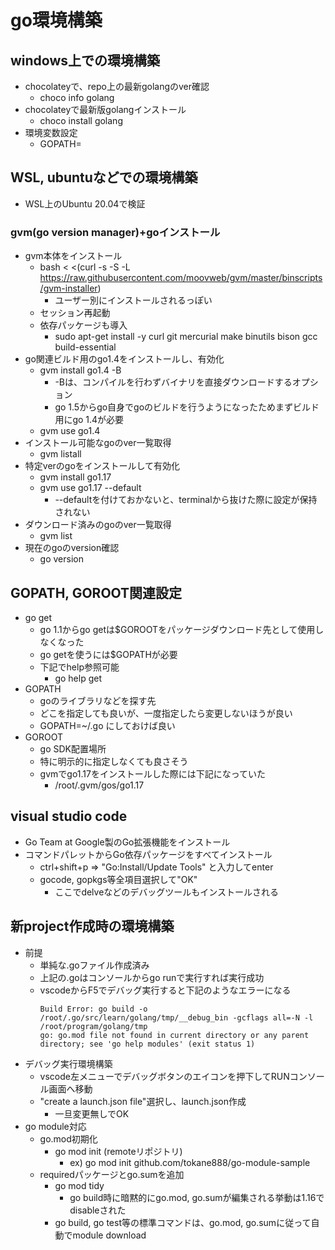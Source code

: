 # go環境構築

## windows上での環境構築

* chocolateyで、repo上の最新golangのver確認
  * choco info golang
* chocolateyで最新版golangインストール
  * choco install golang
* 環境変数設定
  * GOPATH=

## WSL, ubuntuなどでの環境構築

* WSL上のUbuntu 20.04で検証

### gvm(go version manager)+goインストール

* gvm本体をインストール
  * bash < <(curl -s -S -L https://raw.githubusercontent.com/moovweb/gvm/master/binscripts/gvm-installer)
    * ユーザー別にインストールされるっぽい
  * セッション再起動
  * 依存パッケージも導入
    * sudo apt-get install -y curl git mercurial make binutils bison gcc build-essential
* go関連ビルド用のgo1.4をインストールし、有効化
  * gvm install go1.4 -B
    * -Bは、コンパイルを行わずバイナリを直接ダウンロードするオプション
    * go 1.5からgo自身でgoのビルドを行うようになったためまずビルド用にgo 1.4が必要
  * gvm use go1.4
* インストール可能なgoのver一覧取得
  * gvm listall
* 特定verのgoをインストールして有効化
  * gvm install go1.17
  * gvm use go1.17 --default
    * --defaultを付けておかないと、terminalから抜けた際に設定が保持されない
* ダウンロード済みのgoのver一覧取得
  * gvm list
* 現在のgoのversion確認
  * go version

## GOPATH, GOROOT関連設定

* go get
  * go 1.1からgo getは$GOROOTをパッケージダウンロード先として使用しなくなった
  * go getを使うには$GOPATHが必要
  * 下記でhelp参照可能
    * go help get
* GOPATH
  * goのライブラリなどを探す先
  * どこを指定しても良いが、一度指定したら変更しないほうが良い
  * GOPATH=~/.go にしておけば良い
* GOROOT
  * go SDK配置場所
  * 特に明示的に指定しなくても良さそう
  * gvmでgo1.17をインストールした際には下記になっていた
    * /root/.gvm/gos/go1.17

## visual studio code

* Go Team at Google製のGo拡張機能をインストール
* コマンドパレットからGo依存パッケージをすべてインストール
  * ctrl+shift+p => "Go:Install/Update Tools" と入力してenter
  * gocode, gopkgs等全項目選択して"OK"
    * ここでdelveなどのデバッグツールもインストールされる

## 新project作成時の環境構築

* 前提
  * 単純な.goファイル作成済み
  * 上記の.goはコンソールからgo runで実行すれば実行成功
  * vscodeからF5でデバッグ実行すると下記のようなエラーになる
    ```
    Build Error: go build -o /root/.go/src/learn/golang/tmp/__debug_bin -gcflags all=-N -l /root/program/golang/tmp
    go: go.mod file not found in current directory or any parent directory; see 'go help modules' (exit status 1)
    ```
* デバッグ実行環境構築
  * vscode左メニューでデバッグボタンのエイコンを押下してRUNコンソール画面へ移動
  * "create a launch.json file"選択し、launch.json作成
    * 一旦変更無しでOK
* go module対応
  * go.mod初期化
    * go mod init (remoteリポジトリ)
      * ex) go mod init github.com/tokane888/go-module-sample
  * requiredパッケージとgo.sumを追加
    * go mod tidy
      * go build時に暗黙的にgo.mod, go.sumが編集される挙動は1.16でdisableされた
    * go build, go test等の標準コマンドは、go.mod, go.sumに従って自動でmodule download

